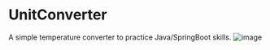 # UnitConverter
A simple temperature converter to practice Java/SpringBoot skills.
![image](https://github.com/user-attachments/assets/e5d2cd06-5615-4c54-baf1-6ff5ea4e61bb)
